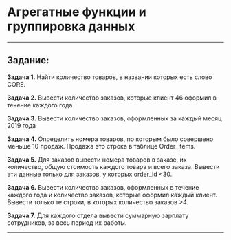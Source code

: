 # Агрегатные функции и группировка данных

---

## Задание:

**Задача 1.** Найти количество товаров, в названии которых есть слово CORE.

**Задача 2.** Вывести количество заказов, которые клиент 46 оформил в течение каждого года

**Задача 3.** Вывести количество заказов, оформленных за каждый месяц 2019 года

**Задача 4.** Определить номера товаров, по которым было совершено меньше 10 продаж. Продажа это строка в таблице Order_items.

**Задача 5.** Для заказов вывести номера товаров в заказе, их количество, общую стоимость каждого товара и всего заказа. Вывести эти данные только для заказов, у которых order_id <30.

**Задача 6.** Вывести количество заказов, оформленных в течение каждого года и количество заказов, которые оформил каждый клиент. Вывести только те строки, в которых количество заказов >4.

**Задача 7.** Для каждого отдела вывести суммарную зарплату сотрудников, за весь период их работы.

---